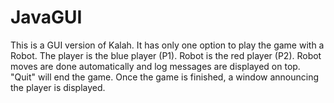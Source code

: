 # JavaGUI

This is a GUI version of Kalah. 
It has only one option to play the game with a Robot.
The player is the blue player (P1).
Robot is the red player (P2).
Robot moves are done automatically and log messages are displayed on top.
"Quit" will end the game.
Once the game is finished, a window announcing the player is displayed.
 
